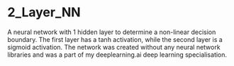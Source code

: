 # 2_Layer_NN
A neural network with 1 hidden layer to determine a non-linear decision boundary. 
The first layer has a tanh activation, while the second layer is a sigmoid activation. The network was created without any neural network libraries and was a part of my deeplearning.ai deep learning specialisation. 
